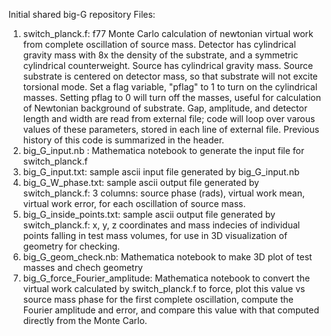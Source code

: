 Initial shared big-G repository
Files:
1. switch_planck.f: f77 Monte Carlo calculation of newtonian virtual work from complete oscillation of source mass. Detector has cylindrical gravity mass with 8x the density of the substrate, and a symmetric cylindrical counterweight. Source has cylindrical gravity mass. Source substrate is centered on detector mass, so that substrate will not excite torsional mode.  Set a flag variable, "pflag" to 1 to turn on the cylindrical masses.  Setting pflag to 0 will turn off the masses, useful for calculation of Newtonian background of substrate.  Gap, amplitude, and detector length and width are read from external file; code will loop over varous values of these parameters, stored in each line of external file. Previous history of this code is summarized in the header.
2. big_G_input.nb : Mathematica notebook to generate the input file for switch_planck.f
3. big_G_input.txt: sample ascii input file generated by big_G_input.nb
4. big_G_W_phase.txt: sample ascii output file generated by switch_planck.f: 3 columns: source phase (rads), virtual work mean, virtual work error, for each oscillation of source mass.
5. big_G_inside_points.txt: sample ascii output file generated by switch_planck.f: x, y, z coordinates and mass indecies of individual points falling in test mass volumes, for use in 3D visualization of geometry for checking.
6. big_G_geom_check.nb: Mathematica notebook to make 3D plot of test masses and chech geometry
7. big_G_force_Fourier_amplitude: Mathematica notebook to convert the virtual work calculated by switch_planck.f to force, plot this value vs source mass phase for the first complete oscillation, compute the Fourier amplitude and error, and compare this value with that computed directly from the Monte Carlo.
